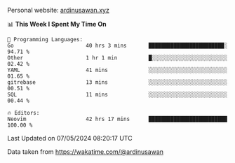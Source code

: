 Personal website: [ardinusawan.xyz](https://ardinusawan.xyz)

<!--START_SECTION:waka-->
📊 **This Week I Spent My Time On** 

```text
💬 Programming Languages: 
Go                       40 hrs 3 mins       ████████████████████████░   94.71 % 
Other                    1 hr 1 min          █░░░░░░░░░░░░░░░░░░░░░░░░   02.42 % 
YAML                     41 mins             ░░░░░░░░░░░░░░░░░░░░░░░░░   01.65 % 
gitrebase                13 mins             ░░░░░░░░░░░░░░░░░░░░░░░░░   00.51 % 
SQL                      11 mins             ░░░░░░░░░░░░░░░░░░░░░░░░░   00.44 % 

🔥 Editors: 
Neovim                   42 hrs 17 mins      █████████████████████████   100.00 % 
```


 Last Updated on 07/05/2024 08:20:17 UTC
<!--END_SECTION:waka-->
Data taken from https://wakatime.com/@ardinusawan
